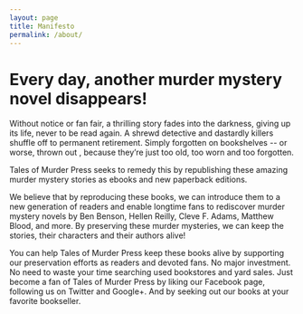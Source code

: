 ```yaml
---
layout: page
title: Manifesto
permalink: /about/
---
```


<h1>Every day, another murder mystery novel disappears!</h1>
<span>Without notice or fan fair,</span> a thrilling story fades into the darkness, giving up its life, never to be read again. A shrewd detective and dastardly killers shuffle off to permanent retirement. Simply forgotten on bookshelves -- or worse, thrown out , because they’re just too old, too worn and too forgotten.

Tales of Murder Press seeks to remedy this by republishing these amazing murder mystery stories as ebooks and new paperback editions. 

We believe that by reproducing these books, we can introduce them to a new generation of readers and enable longtime fans to rediscover murder mystery novels by Ben Benson, Hellen Reilly, Cleve F. Adams, Matthew Blood, and more. By preserving these murder mysteries, we can keep the stories, their characters and their authors alive!

You can help Tales of Murder Press keep these books alive by supporting our preservation efforts as readers and devoted fans. No major investment. No need to waste your time searching used bookstores and yard sales. Just become a fan of Tales of Murder Press by liking our Facebook page, following us on Twitter and Google+. And by seeking out our books at your favorite bookseller.